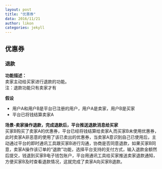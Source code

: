 ```yaml
---
layout: post
title: "优惠券"
data: 2016/11/21
author: likon
categories: jekyll
--- 
```


## 优惠券

### 退款

**功能描述：**  
卖家主动给买家进行退款的功能。  
注：退款功能只有卖家才有  

**假设**  

- 用户A和用户B是平台已注册的用户，用户A是卖家，用户B是买家
- 平台已将钱结算卖家A

**场景-卖家操作退款，完成退款后，平台推送退款消息给买家**  
买家B购买了卖家A的优惠券，平台已经将钱结算给卖家A,而买家B未使用优惠券，此时卖家A非恶意的使用了该已卖出的优惠券，当卖家A意识到自己已使用后，主动通过平台的即时通讯工具跟买家B进行沟通，协商是否同意退款，如果买家B同意，卖家A操作该订单的“退款”功能，选择平台支持的支付方式，输入退款金额然后提交，钱退到买家B电子钱包账户，平台用通讯工具给买家推送卖家退款通知，方便买家B及时查看退款情况，这就完成了卖家A向买家B退款。

